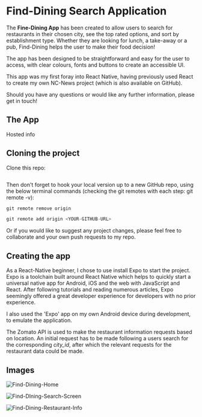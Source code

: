# Find-Dining Search Application

The **Fine-Dining App** has been created to allow users to search for restaurants in their chosen city, see the top rated options, and sort by establishment type. Whether they are looking for lunch, a take-away or a pub, Find-Dining helps the user to make their food decision!

The app has been designed to be straightforward and easy for the user to access, with clear colours, fonts and buttons to create an accessible UI.

This app was my first foray into React Native, having previously used React to create my own NC-News project (which is also available on GitHub).

Should you have any questions or would like any further information, please get in touch!

## The App

Hosted info

## Cloning the project

Clone this repo:

```js
```

Then don't forget to hook your local version up to a new GitHub repo, using the below terminal commands (checking the git remotes with each step: git remote -v):

```js
git remote remove origin

git remote add origin <YOUR-GITHUB-URL>
```

Or if you would like to suggest any project changes, please feel free to collaborate and your own push requests to my repo.

## Creating the app

As a React-Native beginner, I chose to use install Expo to start the project. Expo is a toolchain built around React Native which helps to quickly start a universal native app for Android, iOS and the web with JavaScript and React. After following tutorials and reading numerous articles, Expo seemingly offered a great developer experience for developers with no prior experience.

I also used the 'Expo' app on my own Android device during development, to emulate the application.

The Zomato API is used to make the restaurant information requests based on location. An initial request has to be made following a users search for the corresponding _city_id_, after which the relevant requests for the restaurant data could be made.

## Images

![Find-Dining-Home](https://user-images.githubusercontent.com/57372099/80339191-03c49000-8856-11ea-9232-69c30f60fed5.png)

![Find-DIning-Search-Screen](https://user-images.githubusercontent.com/57372099/80366601-70a14f80-8881-11ea-9bd8-71b4a8d55f41.png)

![Find-Dining-Restaurant-Info](https://user-images.githubusercontent.com/57372099/80366651-831b8900-8881-11ea-8417-989f0a1265d9.png)